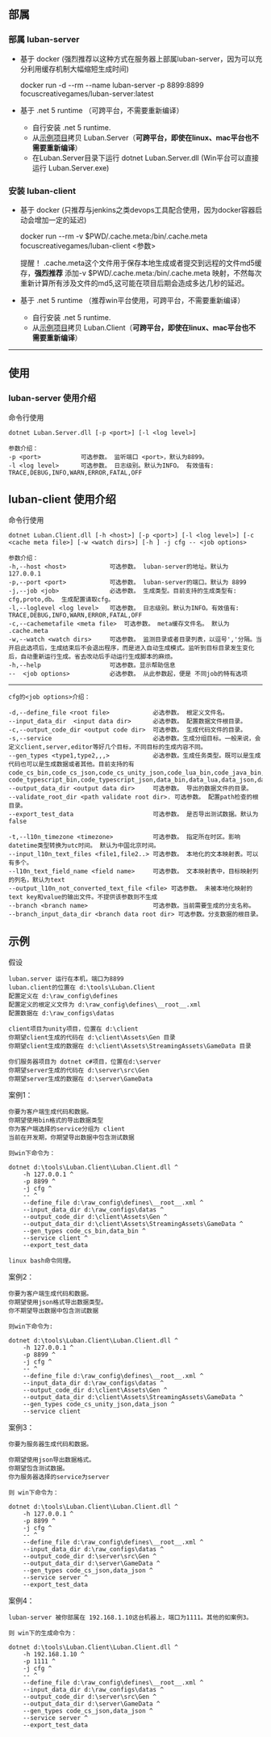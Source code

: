 
## 部属

### 部属 luban-server

- 基于 docker (强烈推荐以这种方式在服务器上部属luban-server，因为可以充分利用缓存机制大幅缩短生成时间)

	docker run -d --rm --name luban-server -p 8899:8899 focuscreativegames/luban-server:latest

- 基于 .net 5 runtime （可跨平台，不需要重新编译）
	- 自行安装 .net 5 runtime.
	- 从[示例项目](https://github.com/focus-creative-games/luban_examples/tree/main/Tools/Luban.Server)拷贝 Luban.Server（**可跨平台，即使在linux、mac平台也不需要重新编译**）
	- 在Luban.Server目录下运行 dotnet Luban.Server.dll (Win平台可以直接运行 Luban.Server.exe)

### 安装 luban-client
- 基于 docker (只推荐与jenkins之类devops工具配合使用，因为docker容器启动会增加一定的延迟)

	docker run --rm -v $PWD/.cache.meta:/bin/.cache.meta  focuscreativegames/luban-client <参数>
	
	提醒！ .cache.meta这个文件用于保存本地生成或者提交到远程的文件md5缓存，**强烈推荐** 添加-v $PWD/.cache.meta:/bin/.cache.meta 映射，不然每次重新计算所有涉及文件的md5,这可能在项目后期会造成多达几秒的延迟。
- 基于 .net 5 runtime （推荐win平台使用，可跨平台，不需要重新编译）
	- 自行安装 .net 5 runtime.
	- 从[示例项目](https://github.com/focus-creative-games/luban_examples/tree/main/Tools/Luban.Client)拷贝 Luban.Client（**可跨平台，即使在linux、mac平台也不需要重新编译**）


-----
## 使用

### luban-server 使用介绍

命令行使用
    
    dotnet Luban.Server.dll [-p <port>] [-l <log level>]

    参数介绍：
    -p <port>           可选参数。 监听端口 <port>，默认为8899。
    -l <log level>      可选参数。 日志级别。默认为INFO。 有效值有: TRACE,DEBUG,INFO,WARN,ERROR,FATAL,OFF

## luban-client 使用介绍

 命令行使用

    dotnet Luban.Client.dll [-h <host>] [-p <port>] [-l <log level>] [-c <cache meta file>] [-w <watch dirs>] [-h ] -j cfg -- <job options>
    
    参数介绍：
    -h,--host <host>            可选参数。 luban-server的地址。默认为 127.0.0.1
    -p,--port <port>            可选参数。 luban-server的端口。默认为 8899
    -j,--job <job>              必选参数。 生成类型。目前支持的生成类型有: cfg,proto,db。 生成配置请取cfg。
    -l,--loglevel <log level>   可选参数。 日志级别。默认为INFO。有效值有: TRACE,DEBUG,INFO,WARN,ERROR,FATAL,OFF
    -c,--cachemetafile <meta file>  可选参数。 meta缓存文件名。 默认为 .cache.meta
    -w,--watch <watch dirs>     可选参数。 监测目录或者目录列表，以逗号','分隔。当开启此选项后，生成结束后不会退出程序，而是进入自动生成模式。监听到目标目录发生变化后，自动重新运行生成。省去改动后手动运行生成脚本的麻烦。
    -h,--help                   可选参数。显示帮助信息
    --  <job options>           必选参数。 从此参数起，便是 不同job的特有选项

----
    
    cfg的<job options>介绍：

    -d,--define_file <root file>            必选参数。 根定义文件名。
    --input_data_dir  <input data dir>      必选参数。 配置数据文件根目录。
    -c,--output_code_dir <output code dir>  可选参数。 生成代码文件的目录。
    -s,--service                            必选参数。生成分组目标。一般来说，会定义client,server,editor等好几个目标，不同目标的生成内容不同。
    --gen_types <type1,type2,,,>            必选参数。生成任务类型。既可以是生成代码也可以是生成数据或者其他。目前支持的有 code_cs_bin,code_cs_json,code_cs_unity_json,code_lua_bin,code_java_bin,code_go_bin,code_go_json,code_cpp_bin,code_python27_json,code_python3_json，code_typescript_bin,code_typescript_json,data_bin,data_lua,data_json,data_json_monolithic
    --output_data_dir <output data dir>     可选参数。 导出的数据文件的目录。
    --validate_root_dir <path validate root dir>. 可选参数。 配置path检查的根目录。
    --export_test_data                      可选参数。 是否导出测试数据。默认为false

    -t,--l10n_timezone <timezone>           可选参数。 指定所在时区。影响datetime类型转换为utc时间。 默认为中国北京时间。
    --input_l10n_text_files <file1,file2..> 可选参数。 本地化的文本映射表。可以有多个。
    --l10n_text_field_name <field name>     可选参数。 文本映射表中，目标映射列的列名，默认为text
    --output_l10n_not_converted_text_file <file> 可选参数。 未被本地化映射的text key和value的输出文件。不提供该参数则不生成
    --branch <branch name>                  可选参数。当前需要生成的分支名称。
    --branch_input_data_dir <branch data root dir> 可选参数。分支数据的根目录。


## 示例

假设 

    luban.server 运行在本机，端口为8899
    luban.client的位置在 d:\tools\Luban.Client
    配置定义在 d:\raw_config\defines
    配置定义的根定义文件为 d:\raw_config\defines\__root__.xml
    配置数据在 d:\raw_configs\datas

    client项目为unity项目，位置在 d:\client
    你期望client生成的代码在 d:\client\Assets\Gen 目录
    你期望client生成的数据在 d:\client\Assets\StreamingAssets\GameData 目录

    你们服务器项目为 dotnet c#项目，位置在d:\server 
    你期望server生成的代码在 d:\server\src\Gen
    你期望server生成的数据在 d:\server\GameData

案例1：
    
    你要为客户端生成代码和数据。
    你期望使用bin格式的导出数据类型
    你为客户端选择的service分组为 client
    当前在开发期，你期望导出数据中包含测试数据
    
    则win下命令为：

    dotnet d:\tools\Luban.Client\Luban.Client.dll ^
        -h 127.0.0.1 ^
        -p 8899 ^
        -j cfg ^
        -- ^
        --define_file d:\raw_config\defines\__root__.xml ^
        --input_data_dir d:\raw_configs\datas ^
        --output_code_dir d:\client\Assets\Gen ^
        --output_data_dir d:\client\Assets\StreamingAssets\GameData ^
        --gen_types code_cs_bin,data_bin ^
        --service client ^
        --export_test_data 

    linux bash命令同理。

案例2：

    你要为客户端生成代码和数据。
    你期望使用json格式导出数据类型。
    你不期望导出数据中包含测试数据
        
    则win下命令为:

    dotnet d:\tools\Luban.Client\Luban.Client.dll ^
        -h 127.0.0.1 ^
        -p 8899 ^
        -j cfg ^
        -- ^
        --define_file d:\raw_config\defines\__root__.xml ^
        --input_data_dir d:\raw_configs\datas ^
        --output_code_dir d:\client\Assets\Gen ^
        --output_data_dir d:\client\Assets\StreamingAssets\GameData ^
        --gen_types code_cs_unity_json,data_json ^
        --service client

案例3：
    
    你要为服务器生成代码和数据。

    你期望使用json导出数据格式。
    你期望包含测试数据。
    你为服务器选择的service为server

    则 win下命令为：

    dotnet d:\tools\Luban.Client\Luban.Client.dll ^
        -h 127.0.0.1 ^
        -p 8899 ^
        -j cfg ^
        -- ^
        --define_file d:\raw_config\defines\__root__.xml ^
        --input_data_dir d:\raw_configs\datas ^
        --output_code_dir d:\server\src\Gen ^
        --output_data_dir d:\server\GameData ^
        --gen_types code_cs_json,data_json ^
        --service server ^
        --export_test_data
案例4：

    luban-server 被你部属在 192.168.1.10这台机器上，端口为1111。其他的如案例3。

    则 win下的生成命令为：

    dotnet d:\tools\Luban.Client\Luban.Client.dll ^
        -h 192.168.1.10 ^
        -p 1111 ^
        -j cfg ^
        -- ^
        --define_file d:\raw_config\defines\__root__.xml ^
        --input_data_dir d:\raw_configs\datas ^
        --output_code_dir d:\server\src\Gen ^
        --output_data_dir d:\server\GameData ^
        --gen_types code_cs_json,data_json ^
        --service server ^
        --export_test_data

        







